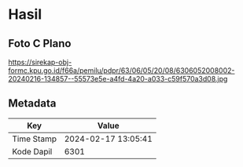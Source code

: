 # Hasil

## Foto C Plano

https://sirekap-obj-formc.kpu.go.id/f66a/pemilu/pdpr/63/06/05/20/08/6306052008002-20240216-134857--55573e5e-a4fd-4a20-a033-c59f570a3d08.jpg


## Metadata

| Key        | Value               |
| ---------- | ------------------- |
| Time Stamp | 2024-02-17 13:05:41 |
| Kode Dapil | 6301                |



